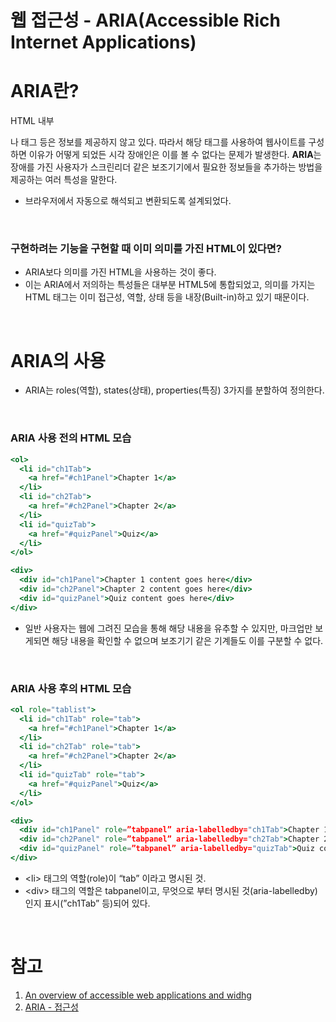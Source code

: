 # 웹 접근성 - ARIA(Accessible Rich Internet Applications)

# ARIA란?

HTML 내부 <div>나 <span> 태그 등은 정보를 제공하지 않고 있다. 따라서 해당 태그를 사용하여 웹사이트를 구성하면 이유가 어떻게 되었든 시각 장애인은 이를 볼 수 없다는 문제가 발생한다. **ARIA**는 장애를 가진 사용자가 스크린리더 같은 보조기기에서 필요한 정보들을 추가하는 방법을 제공하는 여러 특성을 말한다.

- 브라우저에서 자동으로 해석되고 변환되도록 설계되었다.

<br />

### 구현하려는 기능을 구현할 때 이미 의미를 가진 HTML이 있다면?

- ARIA보다 의미를 가진 HTML을 사용하는 것이 좋다.
- 이는 ARIA에서 저의하는 특성들은 대부분 HTML5에 통합되었고, 의미를 가지는 HTML 태그는 이미 접근성, 역할, 상태 등을 내장(Built-in)하고 있기 때문이다.

<br />

# ARIA의 사용

- ARIA는 roles(역할), states(상태), properties(특징) 3가지를 분할하여 정의한다.

<br />

### ARIA 사용 전의 HTML 모습

```jsx
<ol>
  <li id="ch1Tab">
    <a href="#ch1Panel">Chapter 1</a>
  </li>
  <li id="ch2Tab">
    <a href="#ch2Panel">Chapter 2</a>
  </li>
  <li id="quizTab">
    <a href="#quizPanel">Quiz</a>
  </li>
</ol>

<div>
  <div id="ch1Panel">Chapter 1 content goes here</div>
  <div id="ch2Panel">Chapter 2 content goes here</div>
  <div id="quizPanel">Quiz content goes here</div>
</div>
```

- 일반 사용자는 웹에 그려진 모습을 통해 해당 내용을 유추할 수 있지만, 마크업만 보게되면 해당 내용을 확인할 수 없으며 보조기기 같은 기계들도 이를 구분할 수 없다.

<br />

### ARIA 사용 후의 HTML 모습

```jsx
<ol role="tablist">
  <li id="ch1Tab" role="tab">
    <a href="#ch1Panel">Chapter 1</a>
  </li>
  <li id="ch2Tab" role="tab">
    <a href="#ch2Panel">Chapter 2</a>
  </li>
  <li id="quizTab" role="tab">
    <a href="#quizPanel">Quiz</a>
  </li>
</ol>

<div>
  <div id="ch1Panel" role=”tabpanel” aria-labelledby="ch1Tab">Chapter 1 content goes here</div>
  <div id="ch2Panel" role=”tabpanel” aria-labelledby="ch2Tab">Chapter 2 content goes here</div>
  <div id="quizPanel" role=”tabpanel” aria-labelledby="quizTab">Quiz content goes here</div>
</div>
```

- \<li> 태그의 역할(role)이 “tab” 이라고 명시된 것.
- \<div> 태그의 역할은 tabpanel이고, 무엇으로 부터 명시된 것(aria-labelledby)인지 표시(”ch1Tab” 등)되어 있다.

<br />

# 참고

1. [An overview of accessible web applications and widhg](https://developer.mozilla.org/ko/docs/Web/Accessibility/An_overview_of_accessible_web_applications_and_widgets)
2. [ARIA - 접근성](https://developer.mozilla.org/ko/docs/Web/Accessibility/ARIA)